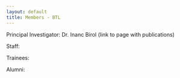 ```yaml
---
layout: default
title: Members - BTL
---
```


Principal Investigator: Dr. Inanc Birol (link to page with publications)

Staff:

Trainees:

Alumni:
